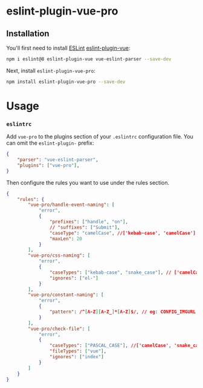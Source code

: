 # eslint-plugin-vue-pro

## Installation

You'll first need to install [ESLint](https://eslint.org) [eslint-plugin-vue](https://eslint.vuejs.org):

```sh
npm i eslint@8 eslint-plugin-vue vue-eslint-parser --save-dev
```

Next, install
`eslint-plugin-vue-pro`:

```sh
npm install eslint-plugin-vue-pro --save-dev
```

# Usage

### `eslintrc`

Add `vue-pro` to the plugins section of your `.eslintrc` configuration file. You can omit the `eslint-plugin-` prefix:

```json
{
    "parser": "vue-eslint-parser",
    "plugins": ["vue-pro"],
}
```

Then configure the rules you want to use under the rules section.

```json
{
    "rules": {
        "vue-pro/handle-event-naming": [
            "error",
            {
                "prefixes": ["handle", "on"],
                // "suffixes": ["Submit"],
                "caseType": "camelCase", //['kebab-case', 'camelCase']
                "maxLen": 20
            }
        ],
        "vue-pro/css-naming": [
            "error",
            {
                "caseTypes": ["kebab-case", "snake_case"], // ['camelCase', 'kebab-case', 'snake_case']
                "ignores": ["el-"]
            }
        ],
        "vue-pro/constant-naming": [
            "error",
            {
                "pattern": /^[A-Z][A-Z_]*[A-Z]$/, // eg: CONFIG_IMGURL
            }
        ],
        "vue-pro/check-file": [
            "error",
            {
                "caseTypes": ["PASCAL_CASE"], //['camelCase', 'snake_case', 'PASCAL_CASE']
                "fileTypes": ["vue"],
                "ignores": ["index"]
            }
        ]
    }
}
```